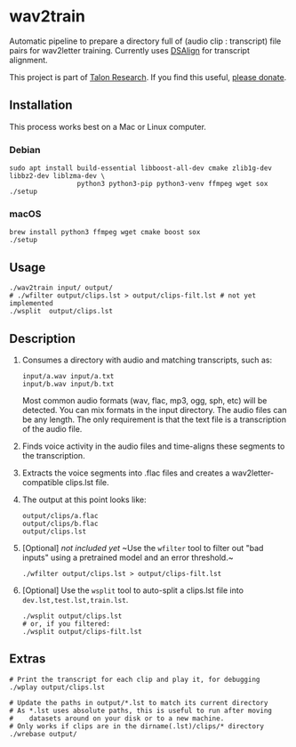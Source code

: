 # wav2train
Automatic pipeline to prepare a directory full of (audio clip : transcript) file pairs for wav2letter training. Currently uses [DSAlign](https://github.com/mozilla/DSAlign) for transcript alignment.

This project is part of [Talon Research](https://talonvoice.com/research/). If you find this useful, [please donate](https://www.patreon.com/join/lunixbochs).

## Installation

This process works best on a Mac or Linux computer.

### Debian

    sudo apt install build-essential libboost-all-dev cmake zlib1g-dev libbz2-dev liblzma-dev \
                     python3 python3-pip python3-venv ffmpeg wget sox
    ./setup

### macOS

    brew install python3 ffmpeg wget cmake boost sox
    ./setup

## Usage

    ./wav2train input/ output/
    # ./wfilter output/clips.lst > output/clips-filt.lst # not yet implemented
    ./wsplit  output/clips.lst

## Description

1. Consumes a directory with audio and matching transcripts, such as:

    ```
    input/a.wav input/a.txt
    input/b.wav input/b.txt
    ```

    Most common audio formats (wav, flac, mp3, ogg, sph, etc) will be detected. You can mix formats in the input directory. The audio files can be any length. The only requirement is that the text file is a transcription of the audio file.

2. Finds voice activity in the audio files and time-aligns these segments to the transcription.
3. Extracts the voice segments into .flac files and creates a wav2letter-compatible clips.lst file.
4. The output at this point looks like:

    ```
    output/clips/a.flac
    output/clips/b.flac
    output/clips.lst
    ```

4. [Optional] *not included yet* ~Use the `wfilter` tool to filter out "bad inputs" using a pretrained model and an error threshold.~

    ```
    ./wfilter output/clips.lst > output/clips-filt.lst
    ```

5. [Optional] Use the `wsplit` tool to auto-split a clips.lst file into `dev.lst,test.lst,train.lst`.

    ```
    ./wsplit output/clips.lst
    # or, if you filtered:
    ./wsplit output/clips-filt.lst
    ```

## Extras

    # Print the transcript for each clip and play it, for debugging
    ./wplay output/clips.lst

    # Update the paths in output/*.lst to match its current directory
    # As *.lst uses absolute paths, this is useful to run after moving
    #    datasets around on your disk or to a new machine.
    # Only works if clips are in the dirname(.lst)/clips/* directory
    ./wrebase output/
